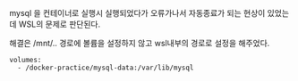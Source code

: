 mysql 을 컨테이너로 실행시 실행되었다가 오류가나서 자동종료가 되는 현상이 있었는데 WSL의 문제로 판단된다. 

해결은 /mnt/.. 경로에 볼륨을 설정하지 않고 wsl내부의 경로로 설정을 해주었다. 
```
volumes:
  - /docker-practice/mysql-data:/var/lib/mysql
```